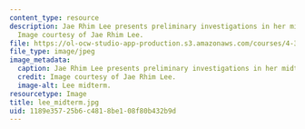 ```yaml
---
content_type: resource
description: Jae Rhim Lee presents preliminary investigations in her midterm presentation.
  Image courtesy of Jae Rhim Lee.
file: https://ol-ocw-studio-app-production.s3.amazonaws.com/courses/4-370-interrogative-design-workshop-fall-2005/1189e35725b6c4818be108f80b432b9d_lee_midterm.jpg
file_type: image/jpeg
image_metadata:
  caption: Jae Rhim Lee presents preliminary investigations in her midterm presentation.
  credit: Image courtesy of Jae Rhim Lee.
  image-alt: Lee midterm.
resourcetype: Image
title: lee_midterm.jpg
uid: 1189e357-25b6-c481-8be1-08f80b432b9d
---
```

